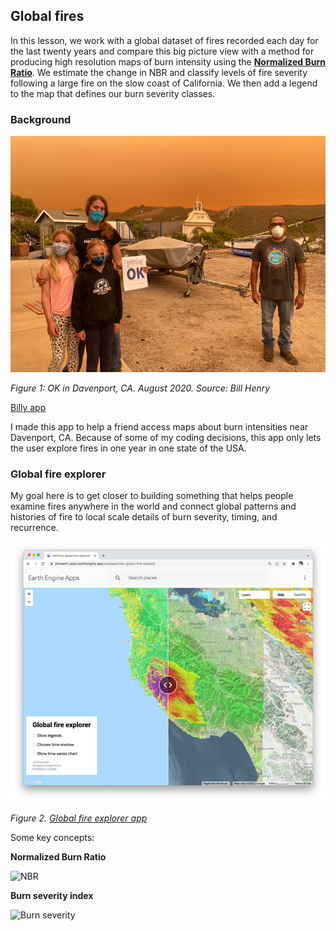 ## Global fires  

In this lesson, we work with a global dataset of fires recorded each day for the last twenty years and compare this big picture view with a method for producing high resolution maps of burn intensity using the [**Normalized Burn Ratio**](https://un-spider.org/advisory-support/recommended-practices/recommended-practice-burn-severity/in-detail/normalized-burn-ratio). We estimate the change in NBR and classify levels of fire severity following a large fire on the slow coast of California. We then add a legend to the map that defines our burn severity classes.      

### Background  

![OK](images/rwh-fire02.jpg)

_Figure 1: OK in Davenport, CA. August 2020. Source: Bill Henry_

[Billy app](https://jhowarth.users.earthengine.app/view/billy-app)

I made this app to help a friend access maps about burn intensities near Davenport, CA. Because of some of my coding decisions, this app only lets the user explore fires in one year in one state of the USA.

### Global fire explorer

My goal here is to get closer to building something that helps people examine fires anywhere in the world and connect global patterns and histories of fire to local scale details of burn severity, timing, and recurrence.  

![Global fires](images/global_fires.jpg)  

_Figure 2. [Global fire explorer app](https://jhowarth.users.earthengine.app/view/eeprimer-global-fire-explorer)_

Some key concepts:  

**Normalized Burn Ratio**

![NBR](https://un-spider.org/sites/default/files/Spectral_responses.jpg)

**Burn severity index**  

![Burn severity](https://un-spider.org/sites/default/files/table+legend.PNG)  

